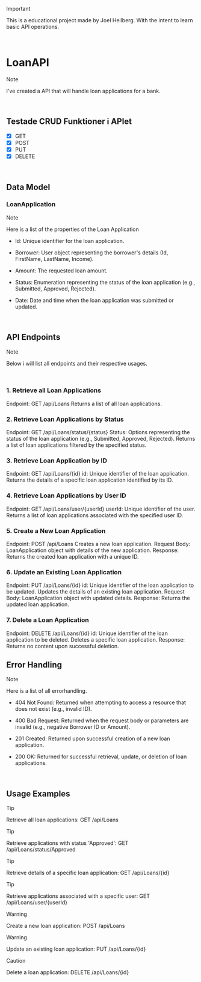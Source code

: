 > [!IMPORTANT]
> This is a educational project made by Joel Hellberg.
> With the intent to learn basic API operations.
<br>

# LoanAPI

>[!NOTE]
>I've created a API that will handle loan applications for a bank.
<br>

## Testade CRUD Funktioner i APIet
- [x] GET 
- [x] POST 
- [x] PUT
- [x] DELETE
<br>

## Data Model

### LoanApplication

>[!NOTE]
>Here is a list of the properties of the Loan Application

- Id: Unique identifier for the loan application.

- Borrower: User object representing the borrower's details (Id, FirstName, LastName, Income).

- Amount: The requested loan amount.

- Status: Enumeration representing the status of the loan application (e.g., Submitted, Approved, Rejected).

- Date: Date and time when the loan application was submitted or updated.

<br>

## API Endpoints

>[!NOTE]
>Below i will list all endpoints and their respective usages.
<br>

### 1. Retrieve all Loan Applications
Endpoint: GET /api/Loans
Returns a list of all loan applications.
<br>

### 2. Retrieve Loan Applications by Status
Endpoint: GET /api/Loans/status/{status}
Status: Options representing the status of the loan application (e.g., Submitted, Approved, Rejected).
Returns a list of loan applications filtered by the specified status.
<br>

### 3. Retrieve Loan Application by ID
Endpoint: GET /api/Loans/{id}
id: Unique identifier of the loan application.
Returns the details of a specific loan application identified by its ID.
<br>

### 4. Retrieve Loan Applications by User ID
Endpoint: GET /api/Loans/user/{userId}
userId: Unique identifier of the user.
Returns a list of loan applications associated with the specified user ID.
<br>

### 5. Create a New Loan Application
Endpoint: POST /api/Loans
Creates a new loan application.
Request Body: LoanApplication object with details of the new application.
Response: Returns the created loan application with a unique ID.
<br>

### 6. Update an Existing Loan Application
Endpoint: PUT /api/Loans/{id}
id: Unique identifier of the loan application to be updated.
Updates the details of an existing loan application.
Request Body: LoanApplication object with updated details.
Response: Returns the updated loan application.
<br>

### 7. Delete a Loan Application
Endpoint: DELETE /api/Loans/{id}
id: Unique identifier of the loan application to be deleted.
Deletes a specific loan application.
Response: Returns no content upon successful deletion.
<br>

## Error Handling

>[!NOTE]
>Here is a list of all errorhandling.

- 404 Not Found: Returned when attempting to access a resource that does not exist (e.g., invalid ID).

- 400 Bad Request: Returned when the request body or parameters are invalid (e.g., negative Borrower ID or Amount).

- 201 Created: Returned upon successful creation of a new loan application.

- 200 OK: Returned for successful retrieval, update, or deletion of loan applications.
<br>

## Usage Examples

>[!TIP]
>Retrieve all loan applications: GET /api/Loans

>[!TIP]
>Retrieve applications with status 'Approved': GET /api/Loans/status/Approved

>[!TIP]
>Retrieve details of a specific loan application: GET /api/Loans/{id}

>[!TIP]
>Retrieve applications associated with a specific user: GET /api/Loans/user/{userId}

>[!WARNING]
>Create a new loan application: POST /api/Loans

>[!WARNING]
>Update an existing loan application: PUT /api/Loans/{id}

>[!CAUTION]
>Delete a loan application: DELETE /api/Loans/{id}
